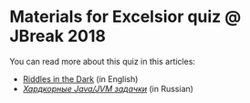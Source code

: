 # Materials for Excelsior quiz @ JBreak 2018

You can read more about this quiz in this articles:
* [Riddles in the Dark](https://www.excelsiorjet.com/blog/articles/riddles-in-the-dark) (in English)
* _[Хардкорные Java/JVM задачки](https://habrahabr.ru/post/350638)_ (in Russian)

